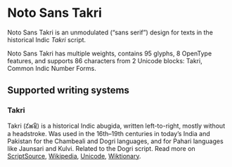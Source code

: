 
# Noto Sans Takri

Noto Sans Takri is an unmodulated (“sans serif”) design for texts in the historical Indic _Takri_ script. 

Noto Sans Takri has multiple weights, contains 95 glyphs, 8 OpenType features, and supports 86 characters from 2 Unicode blocks: Takri, Common Indic Number Forms.


## Supported writing systems


### Takri

Takri (𑚔𑚭𑚊𑚤𑚯) is a historical Indic abugida, written left-to-right, mostly without a headstroke. Was used in the 16th–19th centuries in today’s India and Pakistan for the Chambeali and Dogri languages, and for Pahari languages like Jaunsari and Kulvi. Related to the Dogri script. Read more on [ScriptSource](https://scriptsource.org/scr/Takr), [Wikipedia](https://en.wikipedia.org/wiki/ISO_15924:Takr), [Unicode](https://www.unicode.org/versions/Unicode13.0.0/ch15.pdf#G81184), [Wiktionary](https://en.wiktionary.org/wiki/Category:Takri_script).

